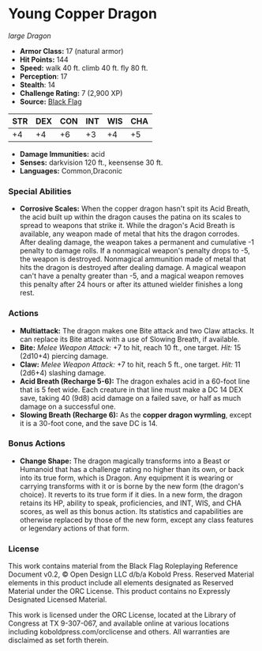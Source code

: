 # Young Copper Dragon

*large* *Dragon*

- **Armor Class:** 17 (natural armor)
- **Hit Points:** 144 
- **Speed:** walk 40 ft. climb 40 ft. fly 80 ft.
- **Perception**: 17
- **Stealth**: 14
- **Challenge Rating:** 7 (2,900 XP)
- **Source:** [Black Flag](https://koboldpress.com/kpstore/product/tovrpg-pg-mv/)

| STR | DEX | CON | INT | WIS | CHA |
| --- | --- | --- | --- | --- | --- |
| +4 | +4 | +6 | +3 | +4 | +5 |

- **Damage Immunities:** acid
- **Senses:** darkvision 120 ft., keensense 30 ft.
- **Languages:** Common,Draconic

### Special Abilities

- **Corrosive Scales:** When the copper dragon hasn't spit its Acid Breath, the acid built up within the dragon causes the patina on its scales to spread to weapons that strike it. While the dragon's Acid Breath is available, any weapon made of metal that hits the dragon corrodes. After dealing damage, the weapon takes a permanent and cumulative -1 penalty to damage rolls. If a nonmagical weapon's penalty drops to -5, the weapon is destroyed. Nonmagical ammunition made of metal that hits the dragon is destroyed after dealing damage. A magical weapon can't have a penalty greater than -5, and a magical weapon removes this penalty after 24 hours or after its attuned wielder finishes a long rest.

### Actions

- **Multiattack:** The dragon makes one Bite attack and two Claw attacks. It can replace its Bite attack with a use of Slowing Breath, if available.
- **Bite:** _Melee Weapon Attack:_ +7 to hit, reach 10 ft., one target. _Hit:_ 15 (2d10+4) piercing damage.
- **Claw:** _Melee Weapon Attack:_ +7 to hit, reach 5 ft., one target. _Hit:_ 11 (2d6+4) slashing damage.
- **Acid Breath (Recharge 5-6):** The dragon exhales acid in a 60-foot line that is 5 feet wide. Each creature in that line must make a DC 14 DEX save, taking 40 (9d8) acid damage on a failed save, or half as much damage on a successful one.
- **Slowing Breath (Recharge 6):** As the **copper dragon wyrmling**, except it is a 30-foot cone, and the save DC is 14.

### Bonus Actions

- **Change Shape:** The dragon magically transforms into a Beast or Humanoid that has a challenge rating no higher than its own, or back into its true form, which is Dragon. Any equipment it is wearing or carrying transforms with it or is borne by the new form (the dragon's choice). It reverts to its true form if it dies. In a new form, the dragon retains its HP, ability to speak, proficiencies, and INT, WIS, and CHA scores, as well as this bonus action. Its statistics and capabilities are otherwise replaced by those of the new form, except any class features or legendary actions of that form.


### License

This work contains material from the Black Flag Roleplaying Reference Document v0.2, © Open Design LLC d/b/a Kobold Press. Reserved Material elements in this product include all elements designated as Reserved Material under the ORC License. This product contains no Expressly Designated Licensed Material.

This work is licensed under the ORC License, located at the Library of Congress at TX 9-307-067, and available online at various locations including koboldpress.com/orclicense and others. All warranties are disclaimed as set forth therein.
